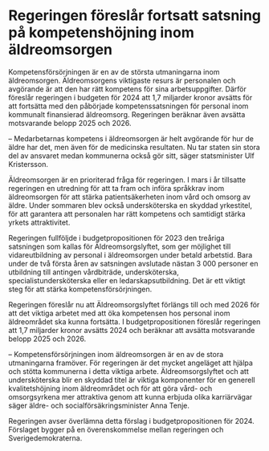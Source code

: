 # Regeringen föreslår fortsatt satsning på kompetenshöjning inom äldreomsorgen

Kompetensförsörjningen är en av de största utmaningarna inom äldreomsorgen. Äldreomsorgens viktigaste resurs är personalen och avgörande är att den har rätt kompetens för sina arbetsuppgifter. Därför föreslår regeringen i budgeten för 2024 att 1,7 miljarder kronor avsätts för att fortsätta med den påbörjade kompetenssatsningen för personal inom kommunalt finansierad äldreomsorg. Regeringen beräknar även avsätta motsvarande belopp 2025 och 2026.

– Medarbetarnas kompetens i äldreomsorgen är helt avgörande för hur de äldre har det, men även för de medicinska resultaten. Nu tar staten sin stora del av ansvaret medan kommunerna också gör sitt, säger statsminister Ulf Kristersson.

Äldreomsorgen är en prioriterad fråga för regeringen. I mars i år tillsatte regeringen en utredning för att ta fram och införa språkkrav inom äldreomsorgen för att stärka patientsäkerheten inom vård och omsorg av äldre. Under sommaren blev också undersköterska en skyddad yrkestitel, för att garantera att personalen har rätt kompetens och samtidigt stärka yrkets attraktivitet.

Regeringen fullföljde i budgetpropositionen för 2023 den treåriga satsningen som kallas för Äldreomsorgslyftet, som ger möjlighet till vidareutbildning av personal i äldreomsorgen under betald arbetstid. Bara under de två första åren av satsningen avslutade nästan 3 000 personer en utbildning till antingen vårdbiträde, undersköterska, specialistundersköterska eller en ledarskapsutbildning. Det är ett viktigt steg för att stärka kompetensförsörjningen.

Regeringen föreslår nu att Äldreomsorgslyftet förlängs till och med 2026 för att det viktiga arbetet med att öka kompetensen hos personal inom äldreområdet ska kunna fortsätta. I budgetpropositionen föreslår regeringen att 1,7 miljarder kronor avsätts 2024 och beräknar att avsätta motsvarande belopp 2025 och 2026.

– Kompetensförsörjningen inom äldreomsorgen är en av de stora utmaningarna framöver. För regeringen är det mycket angeläget att hjälpa och stötta kommunerna i detta viktiga arbete. Äldreomsorgslyftet och att undersköterska blir en skyddad titel är viktiga komponenter för en generell kvalitetshöjning inom äldreområdet och för att göra vård- och omsorgsyrkena mer attraktiva genom att kunna erbjuda olika karriärvägar säger äldre- och socialförsäkringsminister Anna Tenje.

Regeringen avser överlämna detta förslag i budgetpropositionen för 2024. Förslaget bygger på en överenskommelse mellan regeringen och Sverigedemokraterna.
